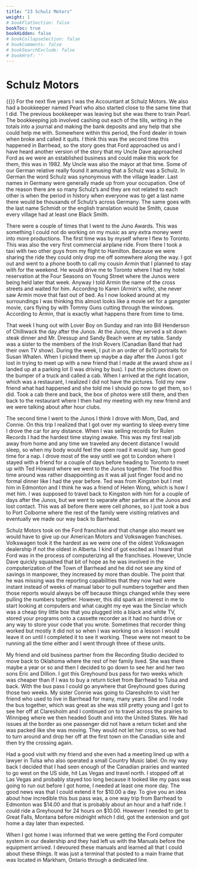 ```yaml
---
title: "23 Schulz Motors"
weight: 1
# bookFlatSection: false
bookToc: true
bookHidden: false
# bookCollapseSection: false
# bookComments: false
# bookSearchExclude: false
# bookHref: ''
---
```

# Schulz Motors
{{<picture src="/images/Schulz Motors.png"  width="300 px">}}
For the next five years I was the Accountant at Schulz Motors.  We also had a bookkeeper named Pearl who also started close to the same time that I did.  The previous bookkeeper was leaving but she was there to train Pearl.  The bookkeeping job involved cashing out each of the tills, writing in the totals into a journal and making the bank deposits and any help that she could help me with.  Somewhere within this period, the Ford dealer in town when broke and called it quits.  I think this was the second time this happened in Barrhead, so the story goes that Ford approached us and I have heard another version of the story that my Uncle Dave approached Ford as we were an established business and could make this work for them, this was in 1982.  My Uncle was also the mayor at that time.  Some of our German relative really found it amusing that a Schulz was a Schulz.  In German the word Schulz was synonymous with the village leader.  Last names in Germany were generally made up from your occupation.  One of the reason there are so many Schulz’s and they are not related to each other is when the period in history when everyone was to get a last name there would be thousands of Schulz’s across Germany.  The same goes with the last name Schmidt or the english translation would be Smith, cause every village had at least one Black Smith.

There were a couple of times that I went to the Juno Awards. This was something I could not do working on my music as any extra money went into more productions. The first time was by myself where I flew to Toronto. This was also the very first commercial airplane ride. From there I took a taxi with two other guys from my flight to Hamilton. Because we were sharing the ride they could only drop me off somewhere along the way. I got out and went to a phone booth to call my cousin Armin that I planned to stay with for the weekend. He would drive me to Toronto where I had my hotel reservation at the Four Seasons on Young Street where the Junos were being held later that week. Anyway I told Armin the name of the cross streets and waited for him. According to Karen (Armin's wife), she never saw Armin move that fast out of bed. As I now looked around at my surroundings I was thinking this almost looks like a movie set for a gangster movie, cars flying by with Tommy Guns cutting through the windows. According to Armin, that is exactly what happens there from time to time.

That week I hung out with Lover Boy on Sunday and ran into Bill Henderson of Chilliwack the day after the Junos.  At the Junos, they served a sit down steak dinner and Mr. Dressup and Sandy Beach were at my table.  Sandy was a sister to the members of the Irish Rovers (Canadian Band that had their own TV show).  During the week, I put in an order of 8x10 portraits for Susan Whalen.  When I picked them up maybe a day after the Junos I got lost in trying to meet up with a new friend that I made at the award show as I landed up at a parking lot (I was driving by bus).  I put the pictures down on the bumper of a truck and called a cab.  When I arrived at the right location, which was a restaurant, I realized I did not have the pictures.  Told my new friend what had happened and she told me I should go now to get them, so I did.  Took a cab there and back, the box of photos were still there, and then back to the restaurant where I then had my meeting with my new friend and we were talking about after hour clubs.

The second time I went to the Junos I think I drove with Mom, Dad, and Connie. On this trip I realized that I got over my wanting to sleep every time I drove the car for any distance. When I was selling records for Rulen Records I had the hardest time staying awake. This was my first real job away from home and any time we traveled any decent distance I would sleep, so when my body would feel the open road it would say, hum good time for a nap.  I drove most of the way until we got to London where I stayed with a friend for a couple of days before heading to Toronto to meet up with Ted Howard where we went to the Junos together.  The food this time around was rather disappointing as it was all just finger food and no formal dinner like I had the year before.  Ted was from Kingston but I met him in Edmonton and I think he was a friend of Helen Wong, which is how I met him.  I was supposed to travel back to Kingston with him for a couple of days after the Junos, but we went to separate after parties at the Junos and lost contact.  This was all before there were cell phones, so I just took a bus to Port Colborne where the rest of the family were visiting relatives and eventually we made our way back to Barrhead.

Schulz Motors took on the Ford franchise and that change also meant we would have to give up our American Motors and Volkswagen franchises.  Volkswagen took it the hardest as we were one of the oldest Volkswagen dealership if not the oldest in Alberta.  I kind of got excited as I heard that Ford was in the process of computerizing all the franchises.  However, Uncle Dave quickly squashed that bit of hope as he was involved in the computerization of the Town of Barrhead and he did not see any kind of savings in manpower, they increased by more than double. The point that he was missing was the reporting capabilities that they now had were instant instead of weeks of manual labor to pull numbers together and then those reports would always be off because things changed while they were pulling the numbers together. However, this did spark an interest in me to start looking at computers and what caught my eye was the Sinclair which was a cheap tiny little box that you plugged into a black and white TV, stored your programs onto a cassette recorder as it had no hard drive or any way to store your code that you wrote.  Sometimes that recorder thing worked but mostly it did not so when I was working on a lesson I would leave it on until I completed it to see it working.  These were not meant to be running all the time either and I went through three of these units.

My friend and old business partner from the Recording Studio decided to move back to Oklahoma where the rest of her family lived.  She was there maybe a year or so and then I decided to go down to see her and her two sons Eric and Dillion.  I got this Greyhound bus pass for two weeks which was cheaper than if I was to buy a return ticket from Barrhead to Tulsa and back.  With the bus pass I could go anywhere that Greyhound goes during those two weeks.  My sister Connie was going to Claresholm to visit her friend who used to live in Barrhead for many, many years.  She and I rode the bus together, which was great as she was still pretty young and I got to see her off at Claresholm and I continued on to travel across the prairies to Winnipeg where we then headed South and into the United States.  We had issues at the border as one passenger did not have a return ticket and she was packed like she was moving.  They would not let her cross, so we had to turn around and drop her off at the first town on the Canadian side and then try the crossing again.

Had a good visit with my friend and she even had a meeting lined up with a lawyer in Tulsa who also operated a small Country Music label.  On my way back I decided that I had seen enough of the Canadian prairies and wanted to go west on the US side, hit Las Vegas and travel north.  I stopped off at Las Vegas and probably stayed too long because it looked like my pass was going to run out before I got home, I needed at least one more day.  The good news was that I could extend it for $10.00 a day.  To give you an idea about how incredible this bus pass was, a one way trip from Barrhead to Edmonton was $14.00 and that is probably about an hour and a half ride.  I could ride a Greyhound for 24 hours on $10.00.  However I needed to get to Great Falls, Montana before midnight which I did, got the extension and got home a day later than expected.

When I got home I was informed that we were getting the Ford computer system in our dealership and they had left us with the Manuals before the equipment arrived.  I devoured these manuals and learned all that I could about these things.  It was just a terminal that posted to a main frame that was located in Markham, Ontario through a dedicated line.